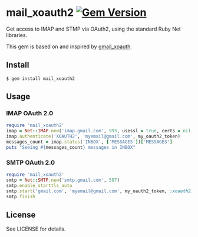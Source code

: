 # mail_xoauth2 [![Gem Version](https://badge.fury.io/rb/mail_xoauth2.svg)](https://badge.fury.io/rb/mail_xoauth2)
Get access to IMAP and STMP via OAuth2, using the standard Ruby Net libraries.

This gem is based on and inspired by [gmail_xoauth](https://github.com/nfo/gmail_xoauth).

## Install

    $ gem install mail_xoauth2

## Usage

### IMAP OAuth 2.0

```ruby
require 'mail_xoauth2'
imap = Net::IMAP.new('imap.gmail.com', 993, usessl = true, certs = nil, verify = false)
imap.authenticate('XOAUTH2', 'myemail@gmail.com', my_oauth2_token)
messages_count = imap.status('INBOX', ['MESSAGES'])['MESSAGES']
puts "Seeing #{messages_count} messages in INBOX"
```

### SMTP OAuth 2.0

```ruby
require 'mail_xoauth2'
smtp = Net::SMTP.new('smtp.gmail.com', 587)
smtp.enable_starttls_auto
smtp.start('gmail.com', 'myemail@gmail.com', my_oauth2_token, :xoauth2)
smtp.finish
```

## License

See LICENSE for details.

